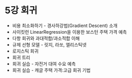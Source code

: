 # 5강 회귀
- 비용 최소화하기 - 경사하강법(Gradient Descent) 소개
- 사이킷런 LinearRegression을 이용한 보스턴 주택 가격 예측
- 다항 회귀와 과대적합/과소적합 이해
- 규제 선형 모델 - 릿지, 라쏘, 엘리스틱넷
- 로지스틱 회귀
- 회귀 트리
- 회귀 실습 - 자전거 대여 수요 예측
- 회귀 실습 - 캐글 주택 가격:고급 회귀 기법
